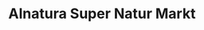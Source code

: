 ---
title: "Alnatura Super Natur Markt"
url: /berlin/alnatura-super-natur-markt-giesebrechtstrasse/
shop: Supermarkt
---